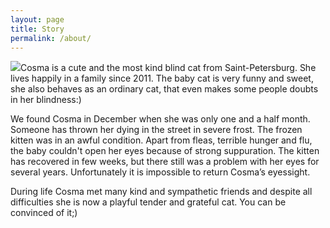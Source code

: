 ```yaml
---
layout: page
title: Story
permalink: /about/
---
```


<img src="{{ site.url }}/images/avatar.jpg" class="avatar">Cosma is a cute and the most kind blind cat from Saint-Petersburg. She lives happily in a family since 2011. The baby cat is very funny and sweet, she also behaves as an ordinary cat, that even makes some people doubts in her blindness:)

We found Cosma in December when she was only one and a half month. Someone has thrown her dying in the street in severe frost. The frozen kitten was in an awful condition. Apart from fleas, terrible hunger and flu, the baby couldn't open her eyes because of strong suppuration. The kitten has recovered in few weeks, but there still was a problem with her eyes for several years. Unfortunately it is impossible to return Cosma’s eyessight.

During life Cosma met many kind and sympathetic friends and despite all difficulties she is now a playful tender and grateful cat. You can be convinced of it;)